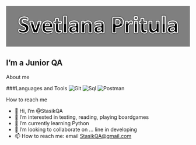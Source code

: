![Header](https://github.com/StasikQA/StasikQA/blob/main/assets/header.png)

## I’m a Junior QA
 
About me

###Languages and Tools
![Git](https://img.shields.io/badge/-Git-DB1717?style=for-the-badge&logo=Git&logoColor=110101)
![Sql](https://img.shields.io/badge/-Sql-090909?style=for-the-badge&logo=mysql&logoColor=00648B)
![Postman](https://img.shields.io/badge/-Postman-FFFFFF?style=for-the-badge&logo=Postman&logoColor=EC7103)

How to reach me


- 👋 Hi, I’m @StasikQA
- 👀 I’m interested in testing, reading, playing boardgames  
- 🌱 I’m currently learning Python
- 💞️ I’m looking to collaborate on ... line in developing 
- 📫 How to reach me: email StasikQA@gmail.com

<!---
StasikQA/StasikQA is a ✨ special ✨ repository because its `README.md` (this file) appears on your GitHub profile.
You can click the Preview link to take a look at your changes.
--->
